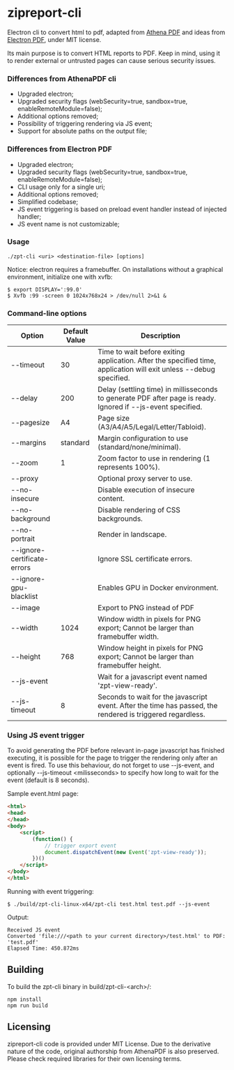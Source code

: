 # zipreport-cli

Electron cli to convert html to pdf, adapted from [Athena PDF](https://github.com/arachnys/athenapdf) and ideas from 
[Electron PDF](https://github.com/fraserxu/electron-pdf), under MIT license.

Its main purpose is to convert HTML reports to PDF. Keep in mind, using it to render external or untrusted pages can 
cause serious security issues.

### Differences from AthenaPDF cli
- Upgraded electron;
- Upgraded security flags (webSecurity=true, sandbox=true, enableRemoteModule=false);
- Additional options removed;
- Possibility of triggering rendering via JS event;
- Support for absolute paths on the output file;

### Differences from Electron PDF
- Upgraded electron;
- Upgraded security flags (webSecurity=true, sandbox=true, enableRemoteModule=false);
- CLI usage only for a single uri;
- Additional options removed;
- Simplified codebase; 
- JS event triggering is based on preload event handler instead of injected handler;
- JS event name is not customizable;

### Usage

```shell script
./zpt-cli <uri> <destination-file> [options] 
```

Notice: electron requires a framebuffer. On installations without a graphical environment, initialize one with xvfb:
```shell script
$ export DISPLAY=':99.0'
$ Xvfb :99 -screen 0 1024x768x24 > /dev/null 2>&1 &
```
 
### Command-line options

| Option | Default Value | Description |
|---|---|---|
|--timeout <seconds>| 30 | Time to wait before exiting application. After the specified time, application will exit unless --debug specified.|
|--delay <ms>|200| Delay (settling time) in millisseconds to generate PDF after page is ready. Ignored if --js-event specified. |
|--pagesize <size>|A4| Page size (A3/A4/A5/Legal/Letter/Tabloid). |
|--margins <type> |standard|Margin configuration to use (standard/none/minimal). |
|--zoom <factor>| 1| Zoom factor to use in rendering (1 represents 100%).|
|--proxy <url>| | Optional proxy server to use. |
|--no-insecure| | Disable execution of insecure content. |
|--no-background | | Disable rendering of CSS backgrounds.|
|--no-portrait | | Render in landscape.|
|--ignore-certificate-errors | | Ignore SSL certificate errors. |
|--ignore-gpu-blacklist | | Enables GPU in Docker environment. |
|--image| | Export to PNG instead of PDF |
|--width| 1024 | Window width in pixels for PNG export; Cannot be larger than framebuffer width.|
|--height| 768 | Window height in pixels for PNG export; Cannot be larger than framebuffer height.|
|--js-event| | Wait for a javascript event named 'zpt-view-ready'. |
|--js-timeout| 8| Seconds to wait for the javascript event. After the time has passed, the rendered is triggered regardless. |

### Using JS event trigger

To avoid generating the PDF before relevant in-page javascript has finished executing, it is possible for the page to
trigger the rendering only after an event is fired. To use this behaviour, do not forget to use
--js-event, and optionally --js-timeout \<milisseconds\> to specify how long to wait for the event (default is 8 seconds).

Sample event.html page:
```html
<html>
<head>
</head>
<body>
    <script>
        (function() {
            // trigger export event
            document.dispatchEvent(new Event('zpt-view-ready'));
        })()
    </script>
</body>
</html>
```
Running with event triggering:
```shell script
$ ./build/zpt-cli-linux-x64/zpt-cli test.html test.pdf --js-event
```

Output:
```
Received JS event
Converted 'file:///<path to your current directory>/test.html' to PDF: 'test.pdf'
Elapsed Time: 450.872ms
```

## Building

To build the zpt-cli binary in build/zpt-cli-\<arch\>/:

```shell script
npm install
npm run build
```

## Licensing

zipreport-cli code is provided under MIT License. Due to the derivative nature of the code, original authorship from AthenaPDF is also preserved. Please check required libraries for their own licensing terms.